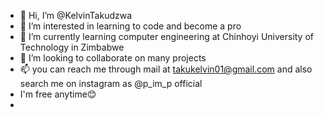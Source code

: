 - 👋 Hi, I’m @KelvinTakudzwa
- 👀 I’m interested in learning to code and become a pro
- 🌱 I’m currently learning computer engineering at Chinhoyi University of Technology in Zimbabwe
- 💞️ I’m looking to collaborate on many projects 
- 📫 you can reach me through mail at takukelvin01@gmail.com and also search me on instagram as @p_im_p official
- I'm free anytime😊
- 

<!---
KelvinTakudzwa/KelvinTakudzwa is a ✨ special ✨ repository because its `README.md` (this file) appears on your GitHub profile.
You can click the Preview link to take a look at your changes.
--->
